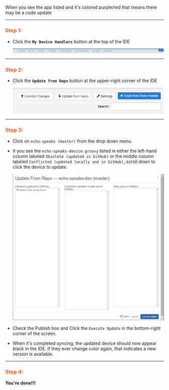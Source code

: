 When you see the app listed and it's colored purple/red that means there may be a code update

---
##### <h3 style="color: #FF6025;">Step 1:</h3>

* Click the **`My Device Handlers`** button at the top of the IDE

    ![screenshot](img/ide_links_devices.png)

---
##### <h3 style="color: #FF6025;">Step 2:</h3>

* Click the **`Update from Repo`** button at the upper-right corner of the IDE

    ![screenshot](img/upd_repo_dev_btn.png)

---
##### <h3 style="color: #FF6025;">Step 3:</h3>

* Click on `echo-speaks (master)` from the drop down menu.
* It you see the `echo-speaks-device.groovy` listed in either the left-hand column labeled `Obsolete (updated in GitHub)` or the middle column labeled `Conflicted (updated locally and in GitHub)`, scroll down to click the device to update.

    ![screenshot](img/upd_dev_repo.png)

* Check the Publish box and Click the `Execute Update` in the bottom-right corner of the screen.
* When it's completed syncing, the updated device should now appear black in the IDE. If they ever change color again, that indicates a new version is available.

---
##### <h3 style="color: #FF6025;">Step 4:</h3>

**You're done!!!**
